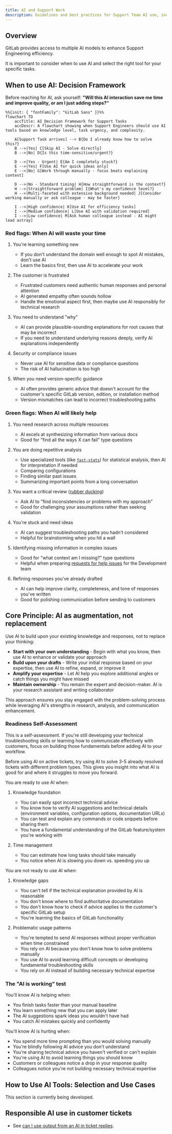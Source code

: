 ```yaml
---
title: AI and Support Work
description: Guidelines and best practices for Support Team AI use, including tool recommendations, workflow integration, and responsible AI principles
---
```


## Overview

GitLab provides access to multiple AI models to enhance Support Engineering efficiency.

It is important to consider when to use AI and select the right tool for your specific tasks.

## When to use AI: Decision Framework

Before reaching for AI, ask yourself: **"Will this AI interaction save me time and improve quality, or am I just adding steps?"**

```mermaid
%%{init: { "fontFamily": "GitLab Sans" }}%%
flowchart TD
    accTitle: AI Decision Framework for Support Tasks
    accDescr: A flowchart showing when Support Engineers should use AI tools based on knowledge level, task urgency, and complexity.
    
    A[Support Task arrives] --> B{Do I already know how to solve this?}
    B -->|Yes| C[Skip AI - Solve directly]
    B -->|No| D{Is this time-sensitive/urgent?}
    
    D -->|Yes - Urgent| E{Am I completely stuck?}
    E -->|Yes| F[Use AI for quick ideas only]
    E -->|No| G[Work through manually - focus beats explaining context]
    
    D -->|No - Standard timing| H{How straightforward is the context?}
    H -->|Straightforward problem| I{What's my confidence level?}
    H -->|Multi-faceted with extensive background needed| J[Consider working manually or ask colleague - may be faster]
    
    I -->|High confidence| K[Use AI for efficiency tasks]
    I -->|Medium confidence| L[Use AI with validation required]
    I -->|Low confidence| M[Ask human colleague instead - AI might lead astray]
```

### Red flags: When AI will waste your time

1. You're learning something new
   - If you don't understand the domain well enough to spot AI mistakes, don't use AI
   - Learn the basics first, then use AI to accelerate your work

1. The customer is frustrated
   - Frustrated customers need authentic human responses and personal attention
   - AI generated empathy often sounds hollow
   - Handle the emotional aspect first, then maybe use AI responsibly for technical research

1. You need to understand "why"
   - AI can provide plausible-sounding explanations for root causes that may be incorrect
   - If you need to understand underlying reasons deeply, verify AI explanations independently

1. Security or compliance issues
   - Never use AI for sensitive data or compliance questions
   - The risk of AI hallucination is too high

1. When you need version-specific guidance
   - AI often provides generic advice that doesn't account for the customer's specific GitLab version, edition, or installation method
   - Version mismatches can lead to incorrect troubleshooting paths

### Green flags: When AI will likely help

1. You need research across multiple resources
   - AI excels at synthesizing information from various docs
   - Good for "find all the ways X can fail" type questions

1. You are doing repetitive analysis
   - Use specialized tools (like [`fast-stats`](https://gitlab.com/gitlab-com/support/toolbox/fast-stats)) for statistical analysis, then AI for interpretation if needed
   - Comparing configurations
   - Finding similar past issues
   - Summarizing important points from a long conversation

1. You want a critical review ([rubber ducking](https://en.wikipedia.org/wiki/Rubber_duck_debugging))
   - Ask AI to "find inconsistencies or problems with my approach"
   - Good for challenging your assumptions rather than seeking validation

1. You're stuck and need ideas
   - AI can suggest troubleshooting paths you hadn't considered
   - Helpful for brainstorming when you hit a wall

1. Identifying missing information in complex issues
   - Good for "what context am I missing?" type questions
   - Helpful when preparing [requests for help issues](../workflows/how-to-get-help.md#how-to-formally-request-help-from-the-gitlab-development-team) for the Development team

1. Refining responses you've already drafted
   - AI can help improve clarity, completeness, and tone of responses you've written
   - Good for polishing communication before sending to customers

## Core Principle: AI as augmentation, not replacement

Use AI to build upon your existing knowledge and responses, not to replace your thinking:

- **Start with your own understanding** - Begin with what you know, then use AI to enhance or validate your approach
- **Build upon your drafts** - Write your initial response based on your expertise, then use AI to refine, expand, or improve it
- **Amplify your expertise** - Let AI help you explore additional angles or catch things you might have missed
- **Maintain ownership** - You remain the expert and decision-maker. AI is your research assistant and writing collaborator

This approach ensures you stay engaged with the problem-solving process while leveraging AI's strengths in research, analysis, and communication enhancement.

### Readiness Self-Assessment

This is a self-assessment. If you're still developing your technical troubleshooting skills or learning how to communicate effectively with customers, focus on building those fundamentals before adding AI to your workflow.

Before using AI on active tickets, try using AI to solve 3-5 already resolved tickets with different problem types. This gives you insight into what AI is good for and where it struggles to move you forward.

You are ready to use AI when:

1. Knowledge foundation
   - You can easily spot incorrect technical advice
   - You know how to verify AI suggestions and technical details (environment variables, configuration options, documentation URLs)
   - You can test and explain any commands or code snippets before sharing them
   - You have a fundamental understanding of the GitLab feature/system you're working with

1. Time management
   - You can estimate how long tasks should take manually
   - You notice when AI is slowing you down vs. speeding you up 

You are not ready to use AI when:

1. Knowledge gaps
   - You can't tell if the technical explanation provided by AI is reasonable
   - You don't know where to find authoritative documentation
   - You don't know how to check if advice applies to the customer's specific GitLab setup
   - You're learning the basics of GitLab functionality

1. Problematic usage patterns
   - You're tempted to send AI responses without proper verification when time constrained
   - You rely on AI because you don't know how to solve problems manually
   - You use AI to avoid learning difficult concepts or developing fundamental troubleshooting skills
   - You rely on AI instead of building necessary technical expertise

### The "AI is working" test

You'll know AI is helping when:

- You finish tasks faster than your manual baseline
- You learn something new that you can apply later  
- The AI suggestions spark ideas you wouldn't have had
- You catch AI mistakes quickly and confidently

You'll know AI is hurting when:

- You spend more time prompting than you would solving manually
- You're blindly following AI advice you don't understand
- You're sharing technical advice you haven't verified or can't explain
- You're using AI to avoid learning things you should know
- Customers or colleagues notice a drop in your response quality
- Colleagues notice you're not building necessary technical expertise

## How to Use AI Tools: Selection and Use Cases

This section is currently being developed.

## Responsible AI use in customer tickets

- See [can I use output from an AI in ticket replies](../workflows/working-on-tickets.md#can-i-use-output-from-an-llm-in-ticket-replies).
